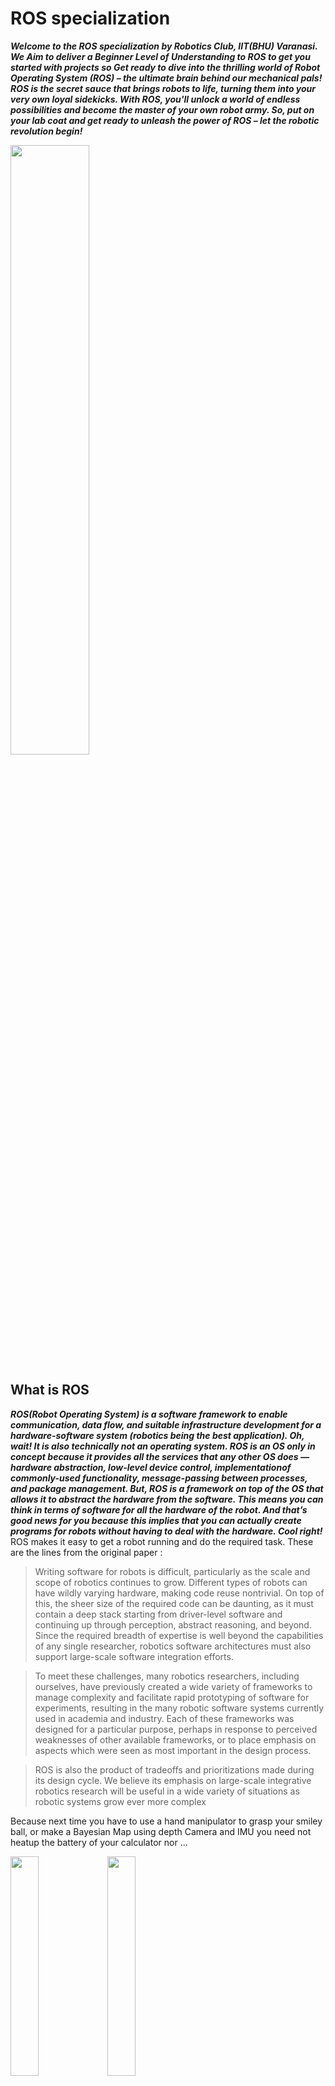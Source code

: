 # ROS specialization



*__Welcome to the ROS specialization by Robotics Club, IIT(BHU) Varanasi. We Aim to deliver a Beginner Level of Understanding to ROS to get you started with projects so Get ready to dive into the thrilling world of Robot Operating System (ROS) – the ultimate brain behind our mechanical pals! ROS is the secret sauce that brings robots to life, turning them into your very own loyal sidekicks. With ROS, you'll unlock a world of endless possibilities and become the master of your own robot army. So, put on your lab coat and get ready to unleash the power of ROS – let the robotic revolution begin!__*

<img src= "https://github.com/panchal-harsh/Robotics-Camp-2023/blob/main/Phase1-Week2/ROS_specialization/images/MEME1.jpg" width=50% height =50%>


## What is ROS

___ROS(Robot Operating System) is a software framework to enable communication, data flow, and suitable infrastructure development for a hardware-software system (robotics being the best application).
Oh, wait! It is also technically not an operating system. ROS is an OS only in concept because it provides all the services that any other OS does — hardware abstraction, low-level device control, implementationof commonly-used functionality, message-passing between processes, and package management. But, ROS is a framework on top of the OS that allows it to abstract the hardware from the software. This means you can think in terms of software for all the hardware of the robot.
And that’s good news for you because this implies that you can actually create programs for robots without having to deal with the hardware. Cool right!___
ROS makes it easy to get a robot running and do the required task.
These are the lines from the original paper :

>Writing software for robots is difficult, particularly as the scale and scope of robotics continues to grow. Different types of robots can have wildly varying hardware, making code reuse nontrivial. On top of this, the sheer size of the required code can be daunting, as it must contain a deep stack starting from driver-level software and continuing up through perception, abstract reasoning, and beyond. Since the required breadth of expertise is well beyond the capabilities of any single researcher, robotics software architectures must also support large-scale software integration efforts.

>To meet these challenges, many robotics researchers, including ourselves, have previously created a wide variety of frameworks to manage complexity and facilitate rapid prototyping of software for experiments, resulting in the many robotic software systems currently used in academia and industry. Each of these frameworks was designed for a particular purpose, perhaps in response to perceived weaknesses of other available frameworks, or to place emphasis on aspects which were seen as most important in the design process.

>ROS is also the product of tradeoffs and prioritizations made during its design cycle. We believe its emphasis on large-scale integrative robotics research will be useful in a wide variety of situations as robotic systems grow ever more complex

Because next time you have to use a hand manipulator to grasp your smiley ball, or make a Bayesian Map using depth Camera and IMU you need not heatup the battery of your calculator nor ... 

<img src= "https://github.com/panchal-harsh/Robotics-Camp-2023/blob/main/Phase1-Week2/ROS_specialization/images/122928448-81ffc200-d387-11eb-8cd0-1c96bd0737b3.png" width=30% height =30%>
<img src= "https://github.com/panchal-harsh/Robotics-Camp-2023/blob/main/Phase1-Week2/ROS_specialization/images/122928478-8a57fd00-d387-11eb-84bb-2c3b72f8d91c.png" width=30% height =30%>




 ## What are we going to cover?
 * ### ROS Communication
We would be explaining the basics of ROS in which we would be explaining a basic structure of a ROS package/application. We will also cover ROS master, Nodes, Topics, Messages and Services

* ### RViz and Gazebo
Introduction to Debugging/Visualizing Elements and softwares that ROS offers along with Brief Introduction of Simulation is ROS with Gazebo


* ### Mapping and localisation
we will discuss and implement  different mapping and localisation techinques 

* ### creating a node of our own
Here we will discuss how can we create workspaces, build packages and write a subscriber and publisher node from scratch 


NOTE: ***We recommand you to look up [ros wiki](http://wiki.ros.org/Documentation) and [ros answers](https://answers.ros.org/questions/) as they contain literally everything from where most of us have learnt ROS.***     

Why is ROS so famous?
Because there are thousands of open source packages that work on ROS and can do task from as small as simulating a turtle bot to drive a full fleged autonomous car you just for example to map an environment in simulation you just need to execute following and you are good to go....

$ sudo apt-get install ros-openslam-gmapping
$ roslaunch gmapping gmapping.launch
...
....
......[process-started] Node launched

![](https://github.com/panchal-harsh/Robotics-Camp-2023/blob/main/Phase1-Week2/ROS_specialization/images/mappp.gif)




Before starting I would highly recommand you to go through important and useful linux command at [linuxcommand.md](https://github.com/panchal-harsh/Robotics-Camp-2023/blob/main/Phase1-Week2/ROS_specialization/linuxcommands.md) after this you are all set to start with ROS communication Happy learning...!











<p align="center"> This track was contributed by <a href="https://github.com/panchal-harsh">Harsh Panchal</a> </p>
 

